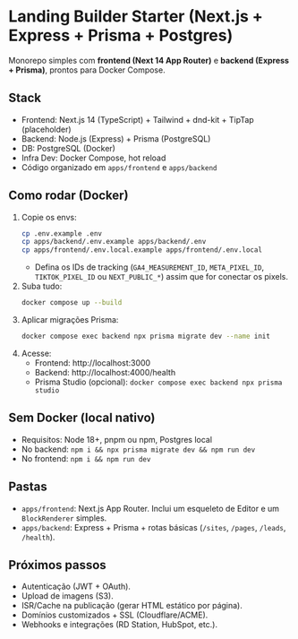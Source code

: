 # Landing Builder Starter (Next.js + Express + Prisma + Postgres)

Monorepo simples com **frontend (Next 14 App Router)** e **backend (Express + Prisma)**, prontos para Docker Compose.

## Stack
- Frontend: Next.js 14 (TypeScript) + Tailwind + dnd-kit + TipTap (placeholder)
- Backend: Node.js (Express) + Prisma (PostgreSQL)
- DB: PostgreSQL (Docker)
- Infra Dev: Docker Compose, hot reload
- Código organizado em `apps/frontend` e `apps/backend`

## Como rodar (Docker)
1. Copie os envs:
   ```bash
   cp .env.example .env
   cp apps/backend/.env.example apps/backend/.env
   cp apps/frontend/.env.local.example apps/frontend/.env.local
   ```
   - Defina os IDs de tracking (`GA4_MEASUREMENT_ID`, `META_PIXEL_ID`, `TIKTOK_PIXEL_ID` ou `NEXT_PUBLIC_*`) assim que for conectar os pixels.
2. Suba tudo:
   ```bash
   docker compose up --build
   ```
3. Aplicar migrações Prisma:
   ```bash
   docker compose exec backend npx prisma migrate dev --name init
   ```
4. Acesse:
   - Frontend: http://localhost:3000
   - Backend: http://localhost:4000/health
   - Prisma Studio (opcional): `docker compose exec backend npx prisma studio`

## Sem Docker (local nativo)
- Requisitos: Node 18+, pnpm ou npm, Postgres local
- No backend: `npm i && npx prisma migrate dev && npm run dev`
- No frontend: `npm i && npm run dev`

## Pastas
- `apps/frontend`: Next.js App Router. Inclui um esqueleto de Editor e um `BlockRenderer` simples.
- `apps/backend`: Express + Prisma + rotas básicas (`/sites`, `/pages`, `/leads`, `/health`).

## Próximos passos
- Autenticação (JWT + OAuth).
- Upload de imagens (S3).
- ISR/Cache na publicação (gerar HTML estático por página).
- Domínios customizados + SSL (Cloudflare/ACME).
- Webhooks e integrações (RD Station, HubSpot, etc.).
